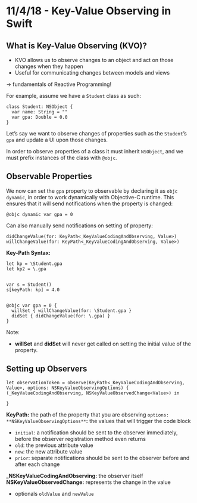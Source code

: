 # 11/4/18 - Key-Value Observing in Swift

## What is Key-Value Observing (KVO)?
- KVO allows us to observe changes to an object and act on those changes when they happen
- Useful for communicating changes between models and views

→ fundamentals of Reactive Programming!

For example, assume we have a `Student` class as such:

    class Student: NSObject {
      var name: String = ""
      var gpa: Double = 0.0
    }

Let’s say we want to observe changes of properties such as the `Student`’s `gpa` and update a UI upon those changes.

In order to observe properties of a class it must inherit `NSObject`, and we must prefix instances of the class with `@objc`.

## Observable Properties

We now can set the `gpa` property to observable by declaring it as  `objc dynamic`, in order to work dynamically with Objective-C runtime. This ensures that it will send notifications when the property is changed:


    @objc dynamic var gpa = 0

Can also manually send notifications on setting of property:

    didChangeValue(for: KeyPath<_KeyValueCodingAndObserving, Value>)
    willChangeValue(for: KeyPath<_KeyValueCodingAndObserving, Value>)

**Key-Path Syntax:**


    let kp = \Student.gpa
    let kp2 = \.gpa


    var s = Student()
    s[keyPath: kp] = 4.0


    @objc var gpa = 0 {
      willSet { willChangeValue(for: \Student.gpa }
      didSet { didChangeValue(for: \.gpa) }
    }

Note: 

- **willSet** and **didSet** will never get called on setting the initial value of the property.


## Setting up Observers


    let observationToken = observe(KeyPath<_KeyValueCodingAndObserving, Value>, options: NSKeyValueObservingOptions) { (_KeyValueCodingAndObserving, NSKeyValueObservedChange<Value>) in
    
    }

**KeyPath:** the path of the property that you are observing
`options:` `**NSKeyValueObservingOptions**`**:** the values that will trigger the code block

  - `initial`: a notification should be sent to the observer immediately, before the observer registration method even returns
  - `old`: the previous attribute value
  - `new`: the new attribute value
  - `prior`: separate notifications should be sent to the observer before and after each change

_**NSKeyValueCodingAndObserving:** the observer itself
**NSKeyValueObservedChange<Value>:** represents the change in the value

  - optionals `oldValue` and `newValue`

